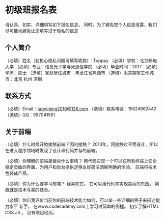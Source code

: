 # 初级班报名表

请认真、如实、详细填写如下报名信息。
同时，为了避免您个人信息泄露，我们尽可能地避免让您填写过于隐私的信息

## 个人简介

（必填）姓名（若担心隐私问题可填写昵称）：Topppy
（必填）学校：北京邮电大学
（必填）专业：信息光子学与光通信学院
（必填）毕业时间：2017
（必填）学历：硕士
（选填）家庭居住城市：黑龙江省鸡西市
（选填）未来期望工作城市：北京 杭州 深圳

## 联系方式

（必填）Email：taoyiming2010@126.com
（选填）联系电话：15624962442
（选填）QQ：957041561

## 关于前端

（必填）什么时候开始接触前端？因何接触？
2014年。因接触过平面设计，所以在进入程序领域时发现了设计和代码并存的前端。

（必填）你理解的前端是做些什么事情？
用代码实现一个可以在所有终端上安全稳定灵敏的界面，为用户和后台提供足够友好简洁清晰明确的体验。
前端将技术包装成产品。

（必填）你为什么要学习前端？
我喜欢它。
它可以用代码来实现美丽的东西。
简直就是技术与美的结合。

（必填）你自我评价当前你的前端技术能力如何，可以举一些详细的例子来描述能力水平
新手。
在www.codecademy.com上学习过简单的例程。
初步了解HTML CSS JS 。
没有项目经历。


